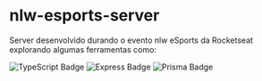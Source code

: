 # nlw-esports-server

Server desenvolvido durando o evento nlw eSports da Rocketseat explorando algumas ferramentas como:

![TypeScript Badge](https://img.shields.io/badge/TypeScript-3178C6?logo=typescript&logoColor=fff&style=flat)
![Express Badge](https://img.shields.io/badge/Express-000?logo=express&logoColor=fff&style=flat)
![Prisma Badge](https://img.shields.io/badge/Prisma-2D3748?logo=prisma&logoColor=fff&style=flat)